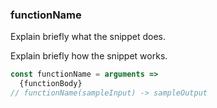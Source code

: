 ### functionName

Explain briefly what the snippet does.

Explain briefly how the snippet works.

```js
const functionName = arguments =>
  {functionBody}
// functionName(sampleInput) -> sampleOutput
```